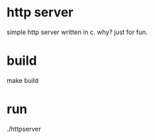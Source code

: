 # http server

simple http server written in c. why? just for fun.

# build

make build

# run

./httpserver
